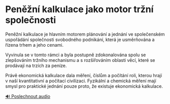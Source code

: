 # Peněžní kalkulace jako motor tržní společnosti

<speak>
<prosody rate="95%" volume="medium">
<emphasis level="strong">Peněžní kalkulace je hlavním motorem plánování a jednání ve společenském uspořádání společnosti svobodného podnikání,</emphasis> <break time="200ms"/> <emphasis level="moderate">která je usměrňována a řízena trhem a jeho cenami.</emphasis>

<break time="300ms"/>

<emphasis level="moderate">Vyvinula se v tomto rámci a byla postupně zdokonalována spolu se zlepšováním tržního mechanismu</emphasis> <break time="200ms"/> <emphasis level="moderate">a s rozšiřováním oblasti věcí, které se prodávají na trzích za peníze.</emphasis>

<break time="300ms"/>

<emphasis level="strong">Právě ekonomická kalkulace dala měření, číslům a počítání roli, kterou hrají v naší kvantitativní a počítací civilizaci.</emphasis> <break time="200ms"/> <emphasis level="moderate">Fyzikální a chemická měření mají smysl pro praktické jednání pouze proto, že existuje ekonomická kalkulace.</emphasis>
</prosody>
</speak>

[🔊 Poslechnout audio](/data/7-paragraphs/audio/chapter_46/para_002-Penn-kalkulace-je-hlavnm-motorem-plnovn-a-j.mp3) 